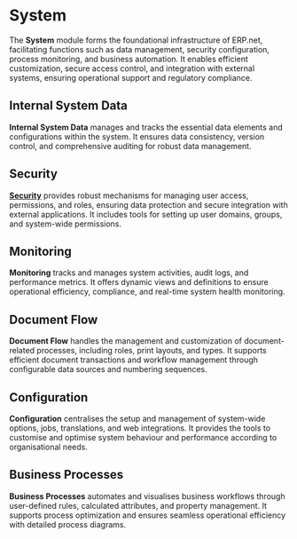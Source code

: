# System

The **System** module forms the foundational infrastructure of ERP.net, facilitating functions such as data management, security configuration, process monitoring, and business automation. It enables efficient customization, secure access control, and integration with external systems, ensuring operational support and regulatory compliance.

## Internal System Data

**Internal System Data** manages and tracks the essential data elements and configurations within the system. It ensures data consistency, version control, and comprehensive auditing for robust data management.

## Security

[**Security**]() provides robust mechanisms for managing user access, permissions, and roles, ensuring data protection and secure integration with external applications. It includes tools for setting up user domains, groups, and system-wide permissions.

## Monitoring

**Monitoring** tracks and manages system activities, audit logs, and performance metrics. It offers dynamic views and definitions to ensure operational efficiency, compliance, and real-time system health monitoring.

## Document Flow

**Document Flow** handles the management and customization of document-related processes, including roles, print layouts, and types. It supports efficient document transactions and workflow management through configurable data sources and numbering sequences.

## Configuration

**Configuration** centralises the setup and management of system-wide options, jobs, translations, and web integrations. It provides the tools to customise and optimise system behaviour and performance according to organisational needs.

## Business Processes

**Business Processes** automates and visualises business workflows through user-defined rules, calculated attributes, and property management. It supports process optimization and ensures seamless operational efficiency with detailed process diagrams.
